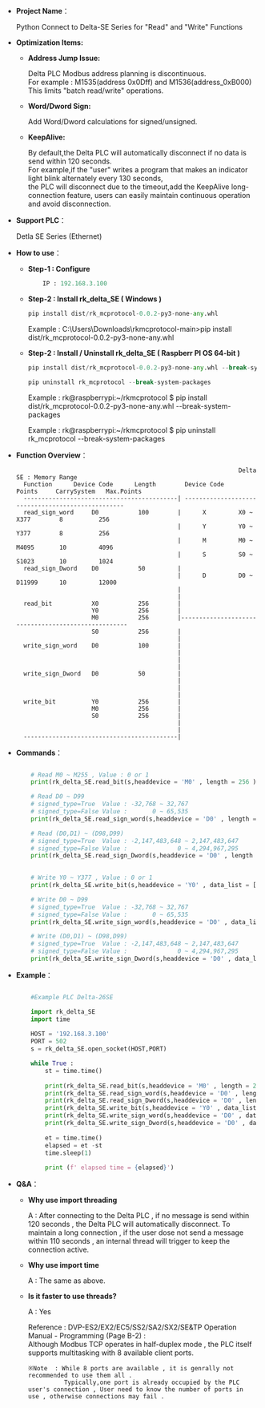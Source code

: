 - **Project Name**：
    
    Python Connect to Delta-SE Series for "Read" and "Write" Functions <br>

 
- **Optimization Items:**
    
    - **Address Jump Issue:**<br>

        Delta PLC Modbus address planning is discontinuous.<br>
        For example : M1535(address 0x0Dff) and M1536(address_0xB000)<br>                                        This limits "batch read/write" operations.

    - **Word/Dword Sign:**<br> 

        Add Word/Dword calculations for signed/unsigned.<br>
        

    - **KeepAlive:**<br> 
            
        By default,the Delta PLC will automatically disconnect if no data is send within 120 seconds.<br>
        For example,if the "user" writes a program that makes an indicator light blink alternately every 130 seconds,<br> 
        the PLC will disconnect due to the timeout,add the KeepAlive long-connection feature, users can easily maintain continuous operation and avoid disconnection.<br>


- **Support PLC**：
    
    Detla SE Series (Ethernet)

- **How to use**：

    - **Step-1 : Configure**
        ```python
            IP : 192.168.3.100

        ```

    - **Step-2 : Install rk_delta_SE ( Windows )**
        ```python
        pip install dist/rk_mcprotocol-0.0.2-py3-none-any.whl
        ```
        Example : C:\Users\Downloads\rkmcprotocol-main>pip install dist/rk_mcprotocol-0.0.2-py3-none-any.whl

    - **Step-2 : Install / Uninstall rk_delta_SE ( Raspberr PI OS 64-bit )**
        ```python
        pip install dist/rk_mcprotocol-0.0.2-py3-none-any.whl --break-system-packages
        ```
        ```python
        pip uninstall rk_mcprotocol --break-system-packages
        ```
        Example : rk@raspberrypi:~/rkmcprotocol $ pip install dist/rk_mcprotocol-0.0.2-py3-none-any.whl --break-system-packages<br>

        Example : rk@raspberrypi:~/rkmcprotocol $ pip uninstall rk_mcprotocol --break-system-packages<br>

- **Function Overview**：
 

                                                                    Delta SE : Memory Range
        Function      Device Code      Length        Device Code     Points     CarrySystem   Max.Points 
        -------------------------------------------| --------------------------------------------------
        read_sign_word     D0           100        |      X         X0 ~ X377        8          256    
                                                   |      Y         Y0 ~ Y377        8          256    
                                                   |      M         M0 ~ M4095       10         4096    
                                                   |      S         S0 ~ S1023       10         1024     
        read_sign_Dword    D0           50         |         
                                                   |      D         D0 ~ D11999      10         12000 
                                                   |
                                                   |  
        read_bit           X0           256        |           
                           Y0           256        |        
                           M0           256        |----------------------------------------------------
                           S0           256        |
                                                   |                                                   
        write_sign_word    D0           100        |
                                                   |
                                                   |
                                                   |
        write_sign_Dword   D0           50         |
                                                   | 
                                                   |
                                                   |
        write_bit          Y0           256        |
                           M0           256        |
                           S0           256        |
                                                   |
                                                   |                
        -------------------------------------------|

- **Commands**：
    ```python  

        # Read M0 ~ M255 , Value : 0 or 1
        print(rk_delta_SE.read_bit(s,headdevice = 'M0' , length = 256 ))

        # Read D0 ~ D99              
        # signed_type=True  Value : -32,768 ~ 32,767 
        # signed_type=False Value :       0 ~ 65,535 
        print(rk_delta_SE.read_sign_word(s,headdevice = 'D0' , length = 100, signed_type=True))

        # Read (D0,D1) ~ (D98,D99)  
        # signed_type=True  Value : -2,147,483,648 ~ 2,147,483,647 
        # signed_type=False Value :              0 ~ 4,294,967,295       
        print(rk_delta_SE.read_sign_Dword(s,headdevice = 'D0' , length =50 , signed_type=True))
     

        # Write Y0 ~ Y377 , Value : 0 or 1
        print(rk_delta_SE.write_bit(s,headdevice = 'Y0' , data_list = [1]*256 )) 

        # Write D0 ~ D99              
        # signed_type=True  Value : -32,768 ~ 32,767
        # signed_type=False Value :       0 ~ 65,535 
        print(rk_delta_SE.write_sign_word(s,headdevice = 'D0' , data_list = [-999]*100 ,signed_type =True))

        # Write (D0,D1) ~ (D98,D99)  
        # signed_type=True  Value : -2,147,483,648 ~ 2,147,483,647 
        # signed_type=False Value :              0 ~ 4,294,967,295       
        print(rk_delta_SE.write_sign_Dword(s,headdevice = 'D0' , data_list = [9999999]*50 ,signed_type =True))


    ```
- **Example**：
    ```python  

        #Example PLC Delta-26SE 

        import rk_delta_SE 
        import time
        
        HOST = '192.168.3.100'
        PORT = 502
        s = rk_delta_SE.open_socket(HOST,PORT) 
 
        while True :
            st = time.time()
            
            print(rk_delta_SE.read_bit(s,headdevice = 'M0' , length = 256 ))
            print(rk_delta_SE.read_sign_word(s,headdevice = 'D0' , length = 100, signed_type=True))
            print(rk_delta_SE.read_sign_Dword(s,headdevice = 'D0' , length =50 , signed_type=True))   
            print(rk_delta_SE.write_bit(s,headdevice = 'Y0' , data_list = [1]*256 )) 
            print(rk_delta_SE.write_sign_word(s,headdevice = 'D0' , data_list = [-999]*100 ,signed_type =True))
            print(rk_delta_SE.write_sign_Dword(s,headdevice = 'D0' , data_list = [9999999]*50 ,signed_type =True))
        
            et = time.time()
            elapsed = et -st
            time.sleep(1)  
            
            print (f' elapsed time = {elapsed}')

    
- **Q&A**：

    - **Why use import threading**
    
        A : After connecting to the Delta PLC , if no message is send within 120 seconds , the Delta PLC
            will automatically disconnect. To maintain a long connection , if the user dose not send a message 
            within 110 seconds , an internal thread will trigger to keep the connection active. 

    - **Why use import time**

        A : The same as above.

    - **Is it faster to use threads?**

        A : Yes <br>
 
        Reference : DVP-ES2/EX2/EC5/SS2/SA2/SX2/SE&TP Operation Manual - Programming (Page B-2)  : <br>
                    Although Modbus TCP operates in half-duplex mode , the PLC itself supports multitasking with 8 available client ports.
               
          ※Note  : While 8 ports are available , it is genrally not recommended to use them all . 
                    Typically,one port is already occupied by the PLC user's connection , User need to know the number of ports in use , otherwise connections may fail .

 